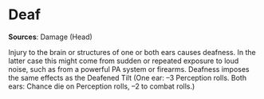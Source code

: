 # Deaf
**Sources**: Damage (Head)

Injury to the brain or structures of one or both ears causes
deafness. In the latter case this might come from sudden or
repeated exposure to loud noise, such as from a powerful
PA system or firearms. Deafness imposes the same effects as
the Deafened Tilt (One ear: –3 Perception rolls. Both ears:
Chance die on Perception rolls, –2 to combat rolls.)